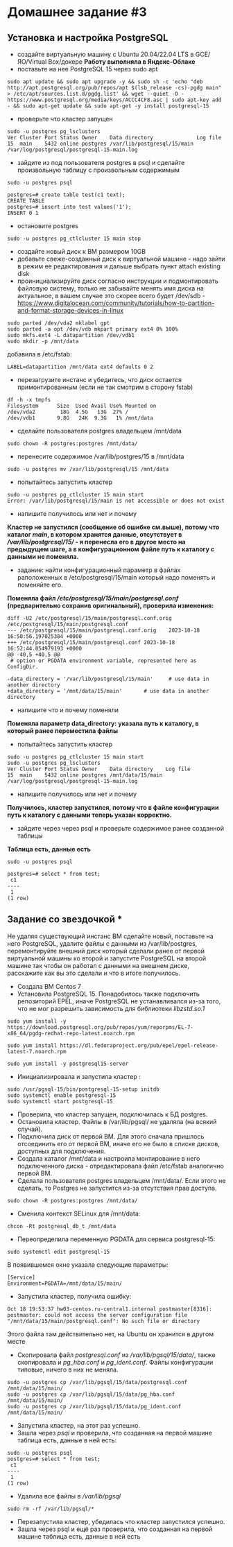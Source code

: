 # Домашнее задание #3

## Установка и настройка PostgreSQL

- создайте виртуальную машину c Ubuntu 20.04/22.04 LTS в GCE/ЯО/Virtual Box/докере
**Работу выполняла в Яндекс-Облаке**
- поставьте на нее PostgreSQL 15 через sudo apt
```
sudo apt update && sudo apt upgrade -y && sudo sh -c 'echo "deb http://apt.postgresql.org/pub/repos/apt $(lsb_release -cs)-pgdg main" > /etc/apt/sources.list.d/pgdg.list' && wget --quiet -O - https://www.postgresql.org/media/keys/ACCC4CF8.asc | sudo apt-key add - && sudo apt-get update && sudo apt-get -y install postgresql-15
```
- проверьте что кластер запущен
```
sudo -u postgres pg_lsclusters
Ver Cluster Port Status Owner    Data directory              Log file
15  main    5432 online postgres /var/lib/postgresql/15/main /var/log/postgresql/postgresql-15-main.log
```
- зайдите из под пользователя postgres в psql и сделайте произвольную таблицу с произвольным содержимым
```
sudo -u postgres psql

postgres=# create table test(c1 text);
CREATE TABLE
postgres=# insert into test values('1');
INSERT 0 1
```
- остановите postgres
```
sudo -u postgres pg_ctlcluster 15 main stop
```
- создайте новый диск к ВМ размером 10GB
- добавьте свеже-созданный диск к виртуальной машине - надо зайти в режим ее редактирования и дальше выбрать пункт attach existing disk
- проинициализируйте диск согласно инструкции и подмонтировать файловую систему, только не забывайте менять имя диска на актуальное, в вашем случае это скорее всего будет /dev/sdb - https://www.digitalocean.com/community/tutorials/how-to-partition-and-format-storage-devices-in-linux
```
sudo parted /dev/vda2 mklabel gpt
sudo parted -a opt /dev/vdb mkpart primary ext4 0% 100%
sudo mkfs.ext4 -L datapartition /dev/vdb1
sudo mkdir -p /mnt/data
```
добавила в /etc/fstab:
```
LABEL=datapartition /mnt/data ext4 defaults 0 2
```
- перезагрузите инстанс и убедитесь, что диск остается примонтированным (если не так смотрим в сторону fstab)
```
df -h -x tmpfs
Filesystem      Size  Used Avail Use% Mounted on
/dev/vda2        18G  4.5G   13G  27% /
/dev/vdb1       9.8G   24K  9.3G   1% /mnt/data
```

- сделайте пользователя postgres владельцем /mnt/data
```
sudo chown -R postgres:postgres /mnt/data/
```
- перенесите содержимое /var/lib/postgres/15 в /mnt/data
```
sudo -u postgres mv /var/lib/postgresql/15 /mnt/data
```
- попытайтесь запустить кластер
```
sudo -u postgres pg_ctlcluster 15 main start
Error: /var/lib/postgresql/15/main is not accessible or does not exist
```
- напишите получилось или нет и почему

**Кластер не запустился (сообщение об ошибке см.выше), потому что каталог *main*, в котором хранятся данные, отсутствует в */var/lib/postgresql/15/* - я перенесла его в другое место на предыдущем шаге, а в конфигурационном файле путь к каталогу с данными не поменяла.**
- задание: найти конфигурационный параметр в файлах раположенных в /etc/postgresql/15/main который надо поменять и поменяйте его.

**Поменяла файл */etc/postgresql/15/main/postgresql.conf* (предварительно сохранив оригинальный), проверила изменения:**
```
diff -U2 /etc/postgresql/15/main/postgresql.conf.orig /etc/postgresql/15/main/postgresql.conf
--- /etc/postgresql/15/main/postgresql.conf.orig	2023-10-18 16:50:56.197025384 +0000
+++ /etc/postgresql/15/main/postgresql.conf	2023-10-18 16:52:44.054979193 +0000
@@ -40,5 +40,5 @@
 # option or PGDATA environment variable, represented here as ConfigDir.
 
-data_directory = '/var/lib/postgresql/15/main'		# use data in another directory
+data_directory = '/mnt/data/15/main'		# use data in another directory
```

- напишите что и почему поменяли

**Поменяла параметр data_directory: указала путь к каталогу, в который ранее переместила файлы**
- попытайтесь запустить кластер
```
sudo -u postgres pg_ctlcluster 15 main start
sudo -u postgres pg_lsclusters
Ver Cluster Port Status Owner    Data directory    Log file
15  main    5432 online postgres /mnt/data/15/main /var/log/postgresql/postgresql-15-main.log

```
- напишите получилось или нет и почему

**Получилось, кластер запустился, потому что в файле конфигурации путь к каталогу с данными теперь указан корректно.**

- зайдите через через psql и проверьте содержимое ранее созданной таблицы

**Таблица есть, данные есть**
```
sudo -u postgres psql

postgres=# select * from test;
 c1 
----
 1
(1 row)
```


## Задание со звездочкой *

Не удаляя существующий инстанс ВМ сделайте новый, поставьте на него PostgreSQL, удалите файлы с данными из /var/lib/postgres, перемонтируйте внешний диск который сделали ранее от первой виртуальной машины ко второй и запустите PostgreSQL на второй машине так чтобы он работал с данными на внешнем диске, расскажите как вы это сделали и что в итоге получилось.

- Создала ВМ Centos 7
- Установила PostgreSQL 15. Понадобилось также подключить репозиторий EPEL, иначе PostgreSQL не устанавливался из-за того, что не мог разрешить зависимость для библиотеки *libzstd.so.1*
```
sudo yum install -y https://download.postgresql.org/pub/repos/yum/reporpms/EL-7-x86_64/pgdg-redhat-repo-latest.noarch.rpm

sudo yum install https://dl.fedoraproject.org/pub/epel/epel-release-latest-7.noarch.rpm

sudo yum install -y postgresql15-server
```
- Инициализировала и запустила кластер :
```
sudo /usr/pgsql-15/bin/postgresql-15-setup initdb
sudo systemctl enable postgresql-15
sudo systemctl start postgresql-15
```
- Проверила, что кластер запущен, подключилась к БД postgres.
- Остановила кластер. Файлы в /var/lib/pgsql/ не удаляла (на всякий случай).
- Подключила диск от первой ВМ. Для этого сначала пришлось отсоединить его от первой ВМ, иначе его не было в списке дисков, доступных для подключения.
- Создала каталог /mnt/data и настроила монтирование в него подключенного диска - отредактировала файл /etc/fstab аналогично первой ВМ.
- Сделала пользователя postgres владельцем /mnt/data/. Если этого не сделать, то Postgres не запустится из-за отсутствия прав доступа.
```
sudo chown -R postgres:postgres /mnt/data/
```
- Сменила контекст SELinux для /mnt/data:
```
chcon -Rt postgresql_db_t /mnt/data
```
- Переопределила переменную PGDATA для сервиса postgresql-15:
```
sudo systemctl edit postgresql-15
```
В появившемся окне указала следующие параметры:
```
[Service]
Environment=PGDATA=/mnt/data/15/main/
```
- Запустила кластер, получила ошибку:
```
Oct 18 19:53:37 hw03-centos.ru-central1.internal postmaster[8316]: postmaster: could not access the server configuration file "/mnt/data/15/main/postgresql.conf": No such file or directory
```
Этого файла там действительно нет, на Ubuntu  он хранится в другом месте
- Скопировала файл *postgresql.conf* из */var/lib/pgsql/15/data/*, также скопировала и *pg_hba.conf* и *pg_ident.conf*. Файлы конфигурации типовые, ничего в них не меняла.
```
sudo -u postgres cp /var/lib/pgsql/15/data/postgresql.conf /mnt/data/15/main/
sudo -u postgres cp /var/lib/pgsql/15/data/pg_hba.conf /mnt/data/15/main/
sudo -u postgres cp /var/lib/pgsql/15/data/pg_ident.conf /mnt/data/15/main/
```
- Запустила кластер, на этот раз успешно.
- Зашла через *psql* и проверила, что созданная на первой машине таблица есть, данные в ней есть:
```
sudo -u postgres psql
postgres=# select * from test;
 c1 
----
 1
(1 row)

```
- Удалила все файлы в */var/lib/pgsql*
```
sudo rm -rf /var/lib/pgsql/*
```
- Перезапустила кластер, убедилась что кластер запустился успешно. 
- Зашла через psql и ещё раз проверила, что созданная на первой машине таблица есть, данные в ней есть

